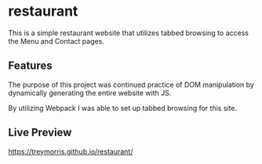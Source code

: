 # restaurant

This is a simple restaurant website that utilizes tabbed browsing to access the Menu and Contact pages. 

Features
--------

The purpose of this project was continued practice of DOM manipulation by dynamically generating the entire website with JS.

By utilizing Webpack I was able to set up tabbed browsing for this site.

Live Preview
------------
 https://treymorris.github.io/restaurant/
